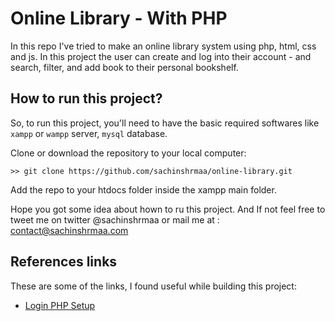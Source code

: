 # Online Library - With PHP

In this repo I've tried to make an online library system using php, html, css and js. In this project the user can create and log into their account - and search, filter, and add book to their personal bookshelf. 


## How to run this project?

So, to run this project, you'll need to have the basic required softwares like `xampp` or `wampp` server, `mysql` database. 

Clone or download the repository to your local computer:

```
>> git clone https://github.com/sachinshrmaa/online-library.git 

```

Add the repo to your htdocs folder inside the xampp main folder.

Hope you got some idea about hown to ru this project. And If not feel free to tweet me on twitter @sachinshrmaa or mail me at : contact@sachinshrmaa.com




## References links 

These are some of the links, I found useful while building this project: 

* [Login PHP Setup](https://www.tutorialspoint.com/php/php_mysql_login.htm)
